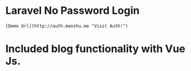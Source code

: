 # Laravel No Password Login
    [Demo Url](http://auth.manshu.me "Visit Auth!")
# Included blog functionality with Vue Js.
